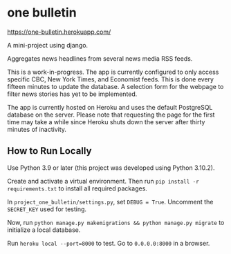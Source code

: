 # one bulletin

https://one-bulletin.herokuapp.com/

A mini-project using django.

Aggregates news headlines from several news media RSS feeds.

This is a work-in-progress. The app is currently configured to only access specific CBC, New York Times, and Economist feeds. This is done every fifteen minutes to update the database. A selection form for the webpage to filter news stories has yet to be implemented.

The app is currently hosted on Heroku and uses the default PostgreSQL database on the server. Please note that requesting the page for the first time may take a while since Heroku shuts down the server after thirty minutes of inactivity.

## How to Run Locally

Use Python 3.9 or later (this project was developed using Python 3.10.2).

Create and activate a virtual environment. Then run `pip install -r requirements.txt` to install all required packages.

In `project_one_bulletin/settings.py`, set `DEBUG = True`. Uncomment the `SECRET_KEY` used for testing.

Now, run `python manage.py makemigrations && python manage.py migrate` to initialize a local database.

Run `heroku local --port=8000` to test. Go to `0.0.0.0:8000` in a browser.

